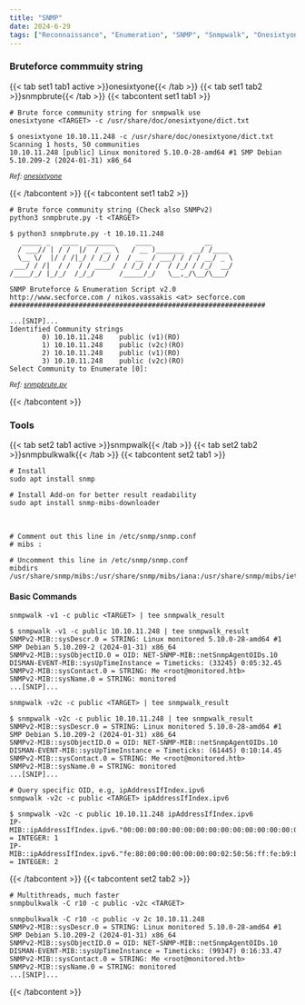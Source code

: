 ```yaml
---
title: "SNMP"
date: 2024-6-29
tags: ["Reconnaissance", "Enumeration", "SNMP", "Snmpwalk", "Onesixtyone", "Database Dumping"]
---
```


### Bruteforce commmuity string

{{< tab set1 tab1 active >}}onesixtyone{{< /tab >}}
{{< tab set1 tab2 >}}snmpbrute{{< /tab >}}
{{< tabcontent set1 tab1 >}}

```console
# Brute force community string for snmpwalk use
onesixtyone <TARGET> -c /usr/share/doc/onesixtyone/dict.txt
```

```console {class="sample-code"}
$ onesixtyone 10.10.11.248 -c /usr/share/doc/onesixtyone/dict.txt
Scanning 1 hosts, 50 communities
10.10.11.248 [public] Linux monitored 5.10.0-28-amd64 #1 SMP Debian 5.10.209-2 (2024-01-31) x86_64
```

<small>*Ref: [onesixtyone](https://github.com/trailofbits/onesixtyone)*</small>

{{< /tabcontent >}}
{{< tabcontent set1 tab2 >}}

```console
# Brute force community string (Check also SNMPv2)
python3 snmpbrute.py -t <TARGET>
```

```console {class="sample-code"}
$ python3 snmpbrute.py -t 10.10.11.248
   _____ _   ____  _______     ____             __     
  / ___// | / /  |/  / __ \   / __ )_______  __/ /____ 
  \__ \/  |/ / /|_/ / /_/ /  / __  / ___/ / / / __/ _ \
 ___/ / /|  / /  / / ____/  / /_/ / /  / /_/ / /_/  __/
/____/_/ |_/_/  /_/_/      /_____/_/   \__,_/\__/\___/ 

SNMP Bruteforce & Enumeration Script v2.0
http://www.secforce.com / nikos.vassakis <at> secforce.com
###############################################################

...[SNIP]...                                                                                                                                                                       
Identified Community strings                                                                                                                                                                                        
        0) 10.10.11.248    public (v1)(RO)
        1) 10.10.11.248    public (v2c)(RO)
        2) 10.10.11.248    public (v1)(RO)
        3) 10.10.11.248    public (v2c)(RO)
Select Community to Enumerate [0]:
```

<small>*Ref: [snmpbrute.py](https://github.com/SECFORCE/SNMP-Brute/blob/master/snmpbrute.py)*</small>

{{< /tabcontent >}}

### Tools

{{< tab set2 tab1 active >}}snmpwalk{{< /tab >}}
{{< tab set2 tab2 >}}snmpbulkwalk{{< /tab >}}
{{< tabcontent set2 tab1 >}}

```console
# Install
sudo apt install snmp
```

```console
# Install Add-on for better result readability
sudo apt install snmp-mibs-downloader
```

<br>

```console
# Comment out this line in /etc/snmp/snmp.conf
# mibs :

# Uncomment this line in /etc/snmp/snmp.conf
mibdirs /usr/share/snmp/mibs:/usr/share/snmp/mibs/iana:/usr/share/snmp/mibs/ietf
```

#### Basic Commands

```console
snmpwalk -v1 -c public <TARGET> | tee snmpwalk_result
```

```console {class="sample-code"}
$ snmpwalk -v1 -c public 10.10.11.248 | tee snmpwalk_result
SNMPv2-MIB::sysDescr.0 = STRING: Linux monitored 5.10.0-28-amd64 #1 SMP Debian 5.10.209-2 (2024-01-31) x86_64
SNMPv2-MIB::sysObjectID.0 = OID: NET-SNMP-MIB::netSnmpAgentOIDs.10
DISMAN-EVENT-MIB::sysUpTimeInstance = Timeticks: (33245) 0:05:32.45
SNMPv2-MIB::sysContact.0 = STRING: Me <root@monitored.htb>
SNMPv2-MIB::sysName.0 = STRING: monitored
...[SNIP]...
```

```console
snmpwalk -v2c -c public <TARGET> | tee snmpwalk_result
```

```console {class="sample-code"}
$ snmpwalk -v2c -c public 10.10.11.248 | tee snmpwalk_result
SNMPv2-MIB::sysDescr.0 = STRING: Linux monitored 5.10.0-28-amd64 #1 SMP Debian 5.10.209-2 (2024-01-31) x86_64
SNMPv2-MIB::sysObjectID.0 = OID: NET-SNMP-MIB::netSnmpAgentOIDs.10
DISMAN-EVENT-MIB::sysUpTimeInstance = Timeticks: (61445) 0:10:14.45
SNMPv2-MIB::sysContact.0 = STRING: Me <root@monitored.htb>
SNMPv2-MIB::sysName.0 = STRING: monitored
...[SNIP]...
```

```console
# Query specific OID, e.g, ipAddressIfIndex.ipv6
snmpwalk -v2c -c public <TARGET> ipAddressIfIndex.ipv6
```

```console {class="sample-code"}
$ snmpwalk -v2c -c public 10.10.11.248 ipAddressIfIndex.ipv6
IP-MIB::ipAddressIfIndex.ipv6."00:00:00:00:00:00:00:00:00:00:00:00:00:00:00:01" = INTEGER: 1
IP-MIB::ipAddressIfIndex.ipv6."fe:80:00:00:00:00:00:00:02:50:56:ff:fe:b9:b0:de" = INTEGER: 2
```

{{< /tabcontent >}}
{{< tabcontent set2 tab2 >}}

```console
# Multithreads, much faster
snmpbulkwalk -C r10 -c public -v2c <TARGET>
```

```console {class="sample-code"}
snmpbulkwalk -C r10 -c public -v 2c 10.10.11.248
SNMPv2-MIB::sysDescr.0 = STRING: Linux monitored 5.10.0-28-amd64 #1 SMP Debian 5.10.209-2 (2024-01-31) x86_64
SNMPv2-MIB::sysObjectID.0 = OID: NET-SNMP-MIB::netSnmpAgentOIDs.10
DISMAN-EVENT-MIB::sysUpTimeInstance = Timeticks: (99347) 0:16:33.47
SNMPv2-MIB::sysContact.0 = STRING: Me <root@monitored.htb>
SNMPv2-MIB::sysName.0 = STRING: monitored
...[SNIP]...
```

{{< /tabcontent >}}
